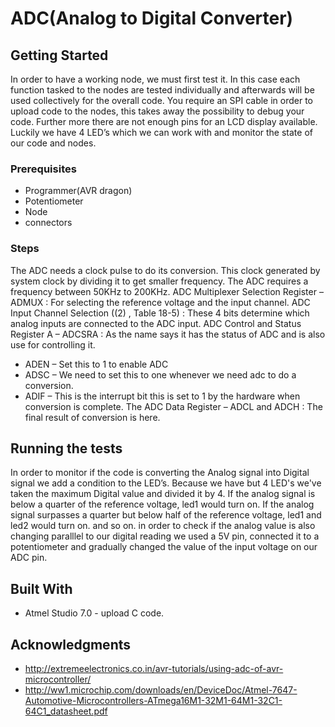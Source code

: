 # ADC(Analog to Digital Converter)



## Getting Started

In order to have a working node, we must first test it.
In this case each function tasked to the nodes are tested individually and afterwards will be used collectively for the overall code.
You require an SPI cable in order to upload code to the nodes, this takes away the possibility to debug your code. 
Further more there are not enough pins for an LCD display available. 
Luckily we have 4 LED’s which we can work with and monitor the state of our code and nodes.



### Prerequisites

* Programmer(AVR dragon)
* Potentiometer
* Node
* connectors


### Steps

The ADC needs a clock pulse to do its conversion. 
This clock generated by system clock by dividing it to get smaller frequency. 
The ADC requires a frequency between 50KHz to 200KHz.
ADC Multiplexer Selection Register – ADMUX : For selecting the reference voltage and the input channel.
ADC Input Channel Selection ((2) , Table 18-5) : These 4 bits determine which analog inputs are connected to the ADC input.
ADC Control and Status Register A – ADCSRA : As the name says it has the status of ADC and is also use for controlling it.
* ADEN – Set this to 1 to enable ADC
* ADSC – We need to set this to one whenever we need adc to do a conversion.
* ADIF – This is the interrupt bit this is set to 1 by the hardware when conversion is complete. 
The ADC Data Register – ADCL and ADCH : The final result of conversion is here.




## Running the tests

In order to monitor if the code is converting the Analog signal into Digital signal we add a condition to the LED’s. 
Because we have but 4 LED's we've taken the maximum Digital value and divided it by 4.
If the analog signal is below a quarter of the reference voltage, led1 would turn on.
If the analog signal surpasses a quarter but below half of the reference voltage, led1 and led2 would turn on.
and so on.
in order to check if the analog value is also changing paralllel to our digital reading we used a 5V pin, 
connected it to a potentiometer and gradually changed the value of the input voltage on our ADC pin.


## Built With

* Atmel Studio 7.0 - upload C code.



## Acknowledgments

* http://extremeelectronics.co.in/avr-tutorials/using-adc-of-avr-microcontroller/
* http://ww1.microchip.com/downloads/en/DeviceDoc/Atmel-7647-Automotive-Microcontrollers-ATmega16M1-32M1-64M1-32C1-64C1_datasheet.pdf
